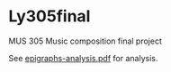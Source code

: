 # Ly305final
MUS 305 Music composition final project

See [epigraphs-analysis.pdf](https://github.com/philhanna/Ly305final/blob/0745138b86601974fd1bb9e97437df6f4c4ead86/epigraphs-analysis.pdf) for analysis.
